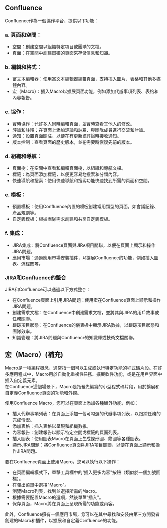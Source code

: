 ## Confluence   
   
Confluence作為一個協作平台，提供以下功能：   

### a. 頁面和空間：   
* 空間：創建空間以組織特定項目或團隊的文檔。   
* 頁面：在空間中創建單獨的頁面來存儲信息和知識。   
   
### b. 編輯和格式：   
* 富文本編輯器：使用富文本編輯器編輯頁面，支持插入圖片、表格和其他多媒體內容。   
* 宏（Macro）：插入Macro以擴展頁面功能，例如添加代辦事項列表、表格和內容報告。   
   
### c. 協作：   
* 實時協作：允許多人同時編輯頁面，並實時查看其他人的修改。   
* 評論和註釋：在頁面上添加評論和註釋，與團隊成員進行交流和討論。   
* 通知：設置頁面關注，以便在有更新或評論時接收通知。   
* 版本控制：查看頁面的歷史版本，並在需要時恢復先前的版本。   
   
### d. 組織和導航：   
* 頁面樹：在空間中查看和編輯頁面樹，以組織和導航文檔。   
* 標籤：為頁面添加標籤，以便更容易地搜索和分類內容。   
* 快速導航和搜索：使用快速導航和搜索功能快速找到所需的頁面和空間。   
   
### e. 模板：   
* 預置模板：使用Confluence內置的模板創建常用類型的頁面，如會議記錄、產品規劃等。   
* 自定義模板：根據團隊需求創建和共享自定義模板。   
   
### f. 集成：   
* JIRA集成：將Confluence頁面與JIRA項目關聯，以便在頁面上顯示和操作JIRA問題。   
* 應用市場：通過應用市場安裝插件，以擴展Confluence的功能，例如插入圖表、流程圖等。    

### JIRA和Confluence的整合   
JIRA和Confluence可以通過以下方式整合：   

* 在Confluence頁面上引用JIRA問題：使用宏在Confluence頁面上顯示和操作JIRA問題。   
* 創建需求文檔：在Confluence中創建需求文檔，並將其與JIRA的用戶故事或任務關聯。   
* 跟踪項目狀態：在Confluence的儀表板中顯示JIRA數據，以跟踪項目狀態和團隊效率。   
* 知識管理：將JIRA問題與Confluence的知識庫或技術文檔關聯。   

## 宏（Macro）(補充)
Macro是一種編程概念，通常指一個可以生成或執行特定功能的程式碼片段。在許多應用程式中，Macro用於自動化重複性任務、擴展軟件功能，或是在用戶界面中插入自定義元素。   
在Confluence這個場景下，Macro是指預先編寫的小型程式碼片段，用於擴展和自定義Confluence頁面的功能和外觀。   
   
使用Confluence Macro，您可以在頁面上添加各種額外功能，例如：   
* 插入代辦事項列表：在頁面上添加一個可勾選的代辦事項列表，以跟踪任務的完成情況。   
* 添加表格：插入表格以呈現和組織數據。   
* 內容報告：創建報告以顯示特定空間或標籤的頁面列表。   
* 插入圖表：使用圖表Macro在頁面上生成條形圖、餅圖等各種圖表。   
* 顯示JIRA問題：將Confluence頁面與JIRA項目關聯，以便在頁面上顯示和操作JIRA問題。   
   
要在Confluence頁面上使用Macro，您可以執行以下操作：   
* 在頁面編輯模式下，單擊工具欄中的"插入更多內容"按鈕（類似於一個加號圖標）。   
* 在彈出菜單中選擇"Macro"。   
* 瀏覽Macro列表，找到並選擇所需的Macro。   
* 根據需要配置Macro的選項，然後單擊"插入"。   
* 保存頁面，Macro將在頁面上呈現所需的功能或內容。   
   
此外，Confluence擁有一個應用市場，您可以在其中尋找和安裝由第三方開發者創建的Macro和插件，以擴展和自定義Confluence的功能。   


